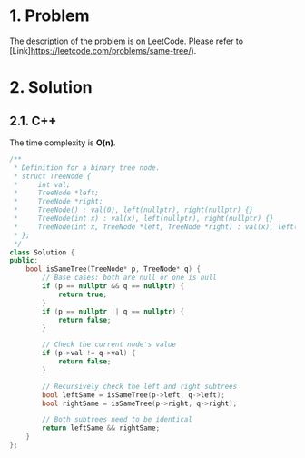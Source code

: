 # 1. Problem

The description of the problem is on LeetCode. Please refer to [Link]https://leetcode.com/problems/same-tree/).

# 2. Solution

## 2.1. C++

The time complexity is **O(n)**.

```cpp
/**
 * Definition for a binary tree node.
 * struct TreeNode {
 *     int val;
 *     TreeNode *left;
 *     TreeNode *right;
 *     TreeNode() : val(0), left(nullptr), right(nullptr) {}
 *     TreeNode(int x) : val(x), left(nullptr), right(nullptr) {}
 *     TreeNode(int x, TreeNode *left, TreeNode *right) : val(x), left(left), right(right) {}
 * };
 */
class Solution {
public:
    bool isSameTree(TreeNode* p, TreeNode* q) {
        // Base cases: both are null or one is null
        if (p == nullptr && q == nullptr) {
            return true;
        }
        if (p == nullptr || q == nullptr) {
            return false;
        }

        // Check the current node's value
        if (p->val != q->val) {
            return false;
        }

        // Recursively check the left and right subtrees
        bool leftSame = isSameTree(p->left, q->left);
        bool rightSame = isSameTree(p->right, q->right);

        // Both subtrees need to be identical
        return leftSame && rightSame;
    }
};
```
